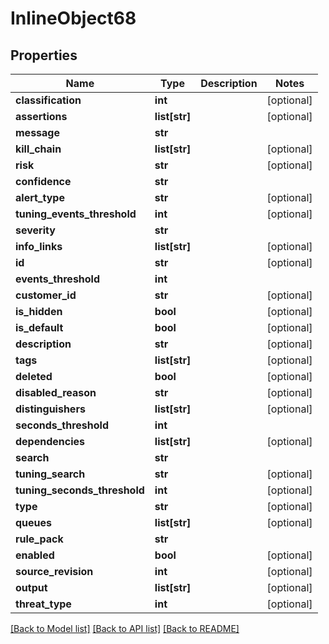 # InlineObject68

## Properties
Name | Type | Description | Notes
------------ | ------------- | ------------- | -------------
**classification** | **int** |  | [optional] 
**assertions** | **list[str]** |  | [optional] 
**message** | **str** |  | 
**kill_chain** | **list[str]** |  | [optional] 
**risk** | **str** |  | [optional] 
**confidence** | **str** |  | 
**alert_type** | **str** |  | [optional] 
**tuning_events_threshold** | **int** |  | [optional] 
**severity** | **str** |  | 
**info_links** | **list[str]** |  | [optional] 
**id** | **str** |  | [optional] 
**events_threshold** | **int** |  | 
**customer_id** | **str** |  | [optional] 
**is_hidden** | **bool** |  | [optional] 
**is_default** | **bool** |  | [optional] 
**description** | **str** |  | [optional] 
**tags** | **list[str]** |  | [optional] 
**deleted** | **bool** |  | [optional] 
**disabled_reason** | **str** |  | [optional] 
**distinguishers** | **list[str]** |  | [optional] 
**seconds_threshold** | **int** |  | 
**dependencies** | **list[str]** |  | [optional] 
**search** | **str** |  | 
**tuning_search** | **str** |  | [optional] 
**tuning_seconds_threshold** | **int** |  | [optional] 
**type** | **str** |  | [optional] 
**queues** | **list[str]** |  | [optional] 
**rule_pack** | **str** |  | 
**enabled** | **bool** |  | [optional] 
**source_revision** | **int** |  | [optional] 
**output** | **list[str]** |  | [optional] 
**threat_type** | **int** |  | [optional] 

[[Back to Model list]](../README.md#documentation-for-models) [[Back to API list]](../README.md#documentation-for-api-endpoints) [[Back to README]](../README.md)


